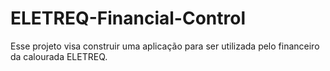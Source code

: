 # ELETREQ-Financial-Control
Esse projeto visa construir uma aplicação para ser utilizada pelo financeiro da calourada ELETREQ. 
